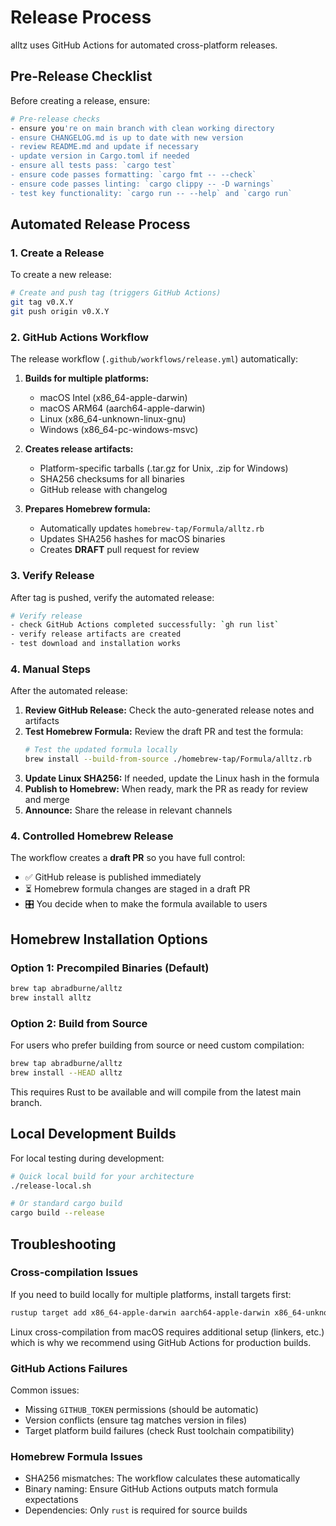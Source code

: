 # Release Process

alltz uses GitHub Actions for automated cross-platform releases.

## Pre-Release Checklist

Before creating a release, ensure:

```bash
# Pre-release checks
- ensure you're on main branch with clean working directory
- ensure CHANGELOG.md is up to date with new version
- review README.md and update if necessary
- update version in Cargo.toml if needed
- ensure all tests pass: `cargo test`
- ensure code passes formatting: `cargo fmt -- --check`  
- ensure code passes linting: `cargo clippy -- -D warnings`
- test key functionality: `cargo run -- --help` and `cargo run`
```

## Automated Release Process

### 1. Create a Release

To create a new release:

```bash
# Create and push tag (triggers GitHub Actions)
git tag v0.X.Y
git push origin v0.X.Y
```

### 2. GitHub Actions Workflow

The release workflow (`.github/workflows/release.yml`) automatically:

1. **Builds for multiple platforms:**
   - macOS Intel (x86_64-apple-darwin)
   - macOS ARM64 (aarch64-apple-darwin) 
   - Linux (x86_64-unknown-linux-gnu)
   - Windows (x86_64-pc-windows-msvc)

2. **Creates release artifacts:**
   - Platform-specific tarballs (.tar.gz for Unix, .zip for Windows)
   - SHA256 checksums for all binaries
   - GitHub release with changelog

3. **Prepares Homebrew formula:**
   - Automatically updates `homebrew-tap/Formula/alltz.rb`
   - Updates SHA256 hashes for macOS binaries
   - Creates **DRAFT** pull request for review

### 3. Verify Release

After tag is pushed, verify the automated release:

```bash
# Verify release
- check GitHub Actions completed successfully: `gh run list`
- verify release artifacts are created
- test download and installation works
```

### 4. Manual Steps

After the automated release:

1. **Review GitHub Release:** Check the auto-generated release notes and artifacts
2. **Test Homebrew Formula:** Review the draft PR and test the formula:
   ```bash
   # Test the updated formula locally
   brew install --build-from-source ./homebrew-tap/Formula/alltz.rb
   ```
3. **Update Linux SHA256:** If needed, update the Linux hash in the formula
4. **Publish to Homebrew:** When ready, mark the PR as ready for review and merge
5. **Announce:** Share the release in relevant channels

### 4. Controlled Homebrew Release

The workflow creates a **draft PR** so you have full control:
- ✅ GitHub release is published immediately
- ⏳ Homebrew formula changes are staged in a draft PR
- 🎛️ You decide when to make the formula available to users

## Homebrew Installation Options

### Option 1: Precompiled Binaries (Default)
```bash
brew tap abradburne/alltz
brew install alltz
```

### Option 2: Build from Source
For users who prefer building from source or need custom compilation:
```bash
brew tap abradburne/alltz
brew install --HEAD alltz
```

This requires Rust to be available and will compile from the latest main branch.

## Local Development Builds

For local testing during development:

```bash
# Quick local build for your architecture
./release-local.sh

# Or standard cargo build
cargo build --release
```

## Troubleshooting

### Cross-compilation Issues
If you need to build locally for multiple platforms, install targets first:

```bash
rustup target add x86_64-apple-darwin aarch64-apple-darwin x86_64-unknown-linux-gnu
```

Linux cross-compilation from macOS requires additional setup (linkers, etc.) which is why we recommend using GitHub Actions for production builds.

### GitHub Actions Failures
Common issues:
- Missing `GITHUB_TOKEN` permissions (should be automatic)
- Version conflicts (ensure tag matches version in files)
- Target platform build failures (check Rust toolchain compatibility)

### Homebrew Formula Issues
- SHA256 mismatches: The workflow calculates these automatically
- Binary naming: Ensure GitHub Actions outputs match formula expectations
- Dependencies: Only `rust` is required for source builds